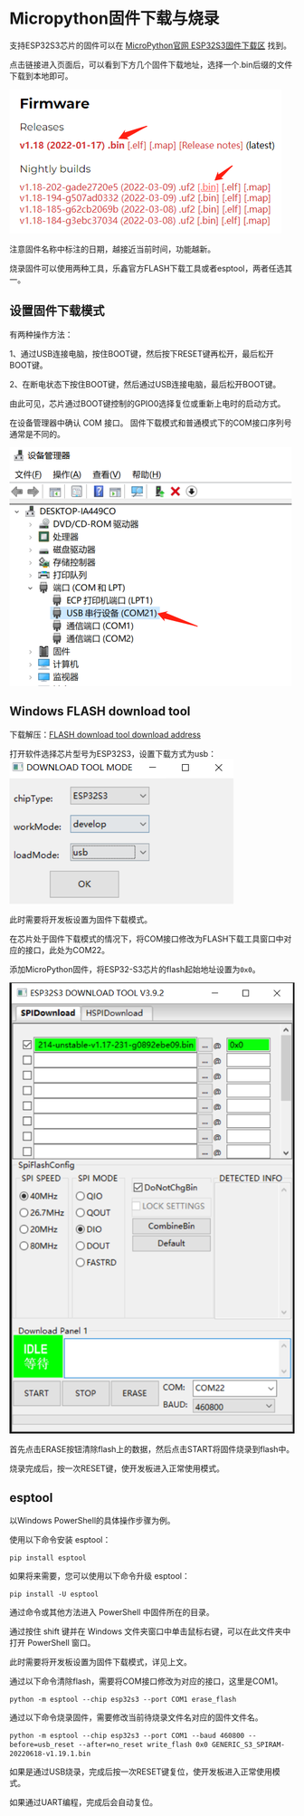 # Micropython固件下载与烧录

支持ESP32S3芯片的固件可以在 [MicroPython官网 ESP32S3固件下载区](https://micropython.org/download/GENERIC_S3/) 找到。

点击链接进入页面后，可以看到下方几个固件下载地址，选择一个.bin后缀的文件下载到本地即可。

![](../assets/images/Micropython_operating_env_6.png)

注意固件名称中标注的日期，越接近当前时间，功能越新。

烧录固件可以使用两种工具，乐鑫官方FLASH下载工具或者esptool，两者任选其一。

## 设置固件下载模式

有两种操作方法：

1、通过USB连接电脑，按住BOOT键，然后按下RESET键再松开，最后松开BOOT键。

2、在断电状态下按住BOOT键，然后通过USB连接电脑，最后松开BOOT键。

由此可见，芯片通过BOOT键控制的GPIO0选择复位或重新上电时的启动方式。

在设备管理器中确认 COM 接口。 固件下载模式和普通模式下的COM接口序列号通常是不同的。

![](../assets/images/Micropython_operating_env_5.png)

## Windows FLASH download tool

下载解压：[FLASH download tool download address](https://www.espressif.com/zh-hans/support/download/other-tools)

打开软件选择芯片型号为ESP32S3，设置下载方式为usb：
![](../assets/images/Micropython_operating_env_7.png)

此时需要将开发板设置为固件下载模式。

在芯片处于固件下载模式的情况下，将COM接口修改为FLASH下载工具窗口中对应的接口，此处为COM22。

添加MicroPython固件，将ESP32-S3芯片的flash起始地址设置为`0x0`。

![](../assets/images/Micropython_operating_env_8.png)

首先点击ERASE按钮清除flash上的数据，然后点击START将固件烧录到flash中。

烧录完成后，按一次RESET键，使开发板进入正常使用模式。

## esptool

以Windows PowerShell的具体操作步骤为例。

使用以下命令安装 esptool：

```shell
pip install esptool
```

如果将来需要，您可以使用以下命令升级 esptool：

```shell
pip install -U esptool
```

通过命令或其他方法进入 PowerShell 中固件所在的目录。

通过按住 shift 键并在 Windows 文件夹窗口中单击鼠标右键，可以在此文件夹中打开 PowerShell 窗口。

此时需要将开发板设置为固件下载模式，详见上文。

通过以下命令清除flash，需要将COM接口修改为对应的接口，这里是COM1。

```shell
python -m esptool --chip esp32s3 --port COM1 erase_flash
```

通过以下命令烧录固件，需要修改当前待烧录文件名对应的固件文件名。

```shell
python -m esptool --chip esp32s3 --port COM1 --baud 460800 --before=usb_reset --after=no_reset write_flash 0x0 GENERIC_S3_SPIRAM-20220618-v1.19.1.bin
```

如果是通过USB烧录，完成后按一次RESET键复位，使开发板进入正常使用模式。

如果通过UART编程，完成后会自动复位。